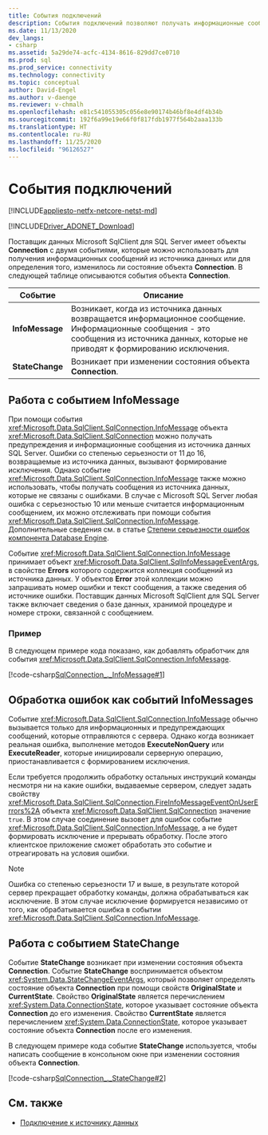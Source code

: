 ```yaml
---
title: События подключений
description: События подключений позволяют получать информационные сообщения от источника данных и определять, изменилось ли его состояние.
ms.date: 11/13/2020
dev_langs:
- csharp
ms.assetid: 5a29de74-acfc-4134-8616-829dd7ce0710
ms.prod: sql
ms.prod_service: connectivity
ms.technology: connectivity
ms.topic: conceptual
author: David-Engel
ms.author: v-daenge
ms.reviewer: v-chmalh
ms.openlocfilehash: e81c541055305c056e8e90174b46bf8e4df4b34b
ms.sourcegitcommit: 192f6a99e19e66f0f817fdb1977f564b2aaa133b
ms.translationtype: HT
ms.contentlocale: ru-RU
ms.lasthandoff: 11/25/2020
ms.locfileid: "96126527"
---
```

# <a name="connection-events"></a>События подключений

[!INCLUDE[appliesto-netfx-netcore-netst-md](../../includes/appliesto-netfx-netcore-netst-md.md)]

[!INCLUDE[Driver_ADONET_Download](../../includes/driver_adonet_download.md)]

Поставщик данных Microsoft SqlClient для SQL Server имеет объекты **Connection** с двумя событиями, которые можно использовать для получения информационных сообщений из источника данных или для определения того, изменилось ли состояние объекта **Connection**. В следующей таблице описываются события объекта **Connection**.

|Событие|Описание|  
|-----------|-----------------|  
|**InfoMessage**|Возникает, когда из источника данных возвращается информационное сообщение. Информационные сообщения - это сообщения из источника данных, которые не приводят к формированию исключения.|  
|**StateChange**|Возникает при изменении состояния объекта **Connection**.|  

## <a name="working-with-the-infomessage-event"></a>Работа с событием InfoMessage

При помощи события <xref:Microsoft.Data.SqlClient.SqlConnection.InfoMessage> объекта <xref:Microsoft.Data.SqlClient.SqlConnection> можно получать предупреждения и информационные сообщения из источника данных SQL Server. Ошибки со степенью серьезности от 11 до 16, возвращаемые из источника данных, вызывают формирование исключения. Однако событие <xref:Microsoft.Data.SqlClient.SqlConnection.InfoMessage> также можно использовать, чтобы получать сообщения из источника данных, которые не связаны с ошибками. В случае с Microsoft SQL Server любая ошибка с серьезностью 10 или меньше считается информационным сообщением, их можно отслеживать при помощи события <xref:Microsoft.Data.SqlClient.SqlConnection.InfoMessage>. Дополнительные сведения см. в статье [Степени серьезности ошибок компонента Database Engine](/sql/relational-databases/errors-events/database-engine-error-severities).

Событие <xref:Microsoft.Data.SqlClient.SqlConnection.InfoMessage> принимает объект <xref:Microsoft.Data.SqlClient.SqlInfoMessageEventArgs>, в свойстве **Errors** которого содержится коллекция сообщений из источника данных. У объектов **Error** этой коллекции можно запрашивать номер ошибки и текст сообщения, а также сведения об источнике ошибки. Поставщик данных Microsoft SqlClient для SQL Server также включает сведения о базе данных, хранимой процедуре и номере строки, связанной с сообщением.

### <a name="example"></a>Пример

В следующем примере кода показано, как добавлять обработчик для события <xref:Microsoft.Data.SqlClient.SqlConnection.InfoMessage>.

[!code-csharp[SqlConnection_._InfoMessage#1](~/../sqlclient/doc/samples/SqlConnection_InfoMessage_StateChange.cs#1)]

## <a name="handling-errors-as-infomessages"></a>Обработка ошибок как событий InfoMessages

Событие <xref:Microsoft.Data.SqlClient.SqlConnection.InfoMessage> обычно вызывается только для информационных и предупреждающих сообщений, которые отправляются с сервера. Однако когда возникает реальная ошибка, выполнение методов **ExecuteNonQuery** или **ExecuteReader**, которые инициировали серверную операцию, приостанавливается с формированием исключения.

Если требуется продолжить обработку остальных инструкций команды несмотря ни на какие ошибки, выдаваемые сервером, следует задать свойству <xref:Microsoft.Data.SqlClient.SqlConnection.FireInfoMessageEventOnUserErrors%2A> объекта <xref:Microsoft.Data.SqlClient.SqlConnection> значение `true`. В этом случае соединение вызовет для ошибок событие <xref:Microsoft.Data.SqlClient.SqlConnection.InfoMessage>, а не будет формировать исключение и прерывать обработку. После этого клиентское приложение сможет обработать это событие и отреагировать на условия ошибки.

> [!NOTE]
> Ошибка со степенью серьезности 17 и выше, в результате которой сервер прекращает обработку команды, должна обрабатываться как исключение. В этом случае исключение формируется независимо от того, как обрабатывается ошибка в событии <xref:Microsoft.Data.SqlClient.SqlConnection.InfoMessage>.

## <a name="working-with-the-statechange-event"></a>Работа с событием StateChange

Событие **StateChange** возникает при изменении состояния объекта **Connection**. Событие **StateChange** воспринимается объектом <xref:System.Data.StateChangeEventArgs>, который позволяет определять состояние объекта **Connection** при помощи свойств **OriginalState** и **CurrentState**. Свойство **OriginalState** является перечислением <xref:System.Data.ConnectionState>, которое указывает состояние объекта **Connection** до его изменения. Свойство **CurrentState** является перечислением <xref:System.Data.ConnectionState>, которое указывает состояние объекта **Connection** после его изменения.

В следующем примере кода событие **StateChange** используется, чтобы написать сообщение в консольном окне при изменении состояния объекта **Connection**.

[!code-csharp[SqlConnection_._StateChange#2](~/../sqlclient/doc/samples/SqlConnection_InfoMessage_StateChange.cs#2)]

## <a name="see-also"></a>См. также

- [Подключение к источнику данных](connecting-to-data-source.md)
